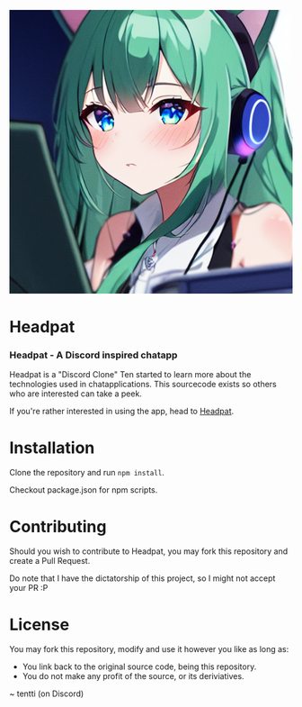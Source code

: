 ![](/src/html/styles/banner.png)
# Headpat
### Headpat - A Discord inspired chatapp

Headpat is a "Discord Clone" Ten started to learn more about the technologies used in chatapplications.
This sourcecode exists so others who are interested can take a peek.

If you're rather interested in using the app, head to [Headpat](https://headpat.tentti.xyz/).

# Installation
Clone the repository and run `npm install`.

Checkout package.json for npm scripts.

# Contributing
Should you wish to contribute to Headpat, you may fork this repository and create a Pull Request.

Do note that I have the dictatorship of this project, so I might not accept your PR :P

# License
You may fork this repository, modify and use it however you like as long as:

* You link back to the original source code, being this repository.
* You do not make any profit of the source, or its deriviatives.

~ tentti (on Discord)